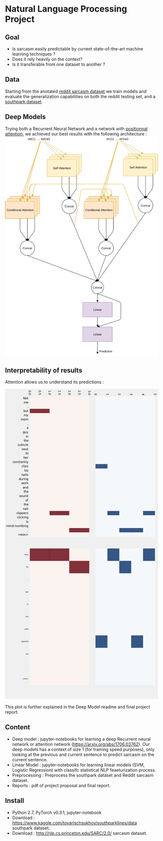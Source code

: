 # Natural Language Processing Project

## Goal

* Is sarcasm easily predictable by current state-of-the-art machine learning techniques ?
* Does it rely heavily on the context?
* Is it transferable from one dataset to another ?

## Data

Starting from the anotated [reddit sarcasm dataset](http://nlp.cs.princeton.edu/SARC/2.0/) we train models and evaluate the generalization capabilities on both the reddit testing set, and a [southpark dataset](https://www.kaggle.com/tovarischsukhov/southparklines/data).

## Deep Models

Trying both a Recurrent Neural Network and a network with [positionnal attention](https://arxiv.org/abs/1706.03762), we achieved our best results with the following architecture :
![Image not found](images/full-network.png?raw=true "Positional attention network")

## Interpretability of results

Attention allows us to understand its predictions :

![Image not found](images/attention-plot.png?raw=true "Weights of various words in our attention model")

This plot is further explained in the Deep Model readme and final project report.

## Content

* Deep model : jupyter-notebooks for learning a deep Recurrent neural network or attention network (https://arxiv.org/abs/1706.03762). Our deep models has a context of size 1 (for training speed purposes), only looking at the previous and current sentence to predict sarcasm on the current sentence.
* Linear Model : jupyter-notebooks for learning linear models (SVM, Logistic Regression) with classifc statistical NLP feaeturization process.
* Preprocessing : Preprocess the southpark dataset and Reddit sarcasm dataset.
* Reports : pdf of project proposal and final report.

## Install
* Python 2.7, PyTorch v0.3.1, jupyter-notebook
* Download : https://www.kaggle.com/tovarischsukhov/southparklines/data southpark dataset.
* Download : http://nlp.cs.princeton.edu/SARC/2.0/ sarcasm dataset.
